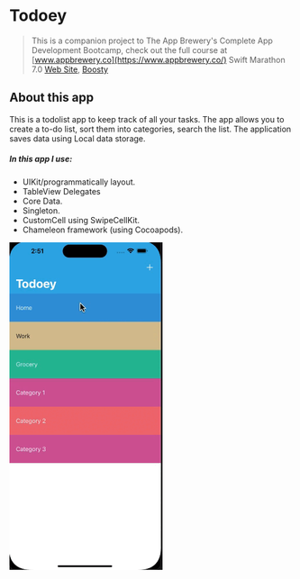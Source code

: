 # Todoey
>This is a companion project to The App Brewery's Complete App Development Bootcamp, check out the full course at [www.appbrewery.co](https://www.appbrewery.co/)
>Swift Marathon 7.0 [Web Site](https://swiftmarathon.com/), [Boosty](https://boosty.to/swiftmarathon)
## About this app
This is a todolist app to keep track of all your tasks. The app allows you to create a to-do list, sort them into categories, search the list. The application saves data using Local data storage.
##### In this app I use:
* UIKit/programmatically layout.
* TableView Delegates
* Core Data.
* Singleton.
* CustomCell using SwipeCellKit.
* Chameleon framework (using Cocoapods).

![DEMO](https://raw.githubusercontent.com/anmikhailov/Todoey/master/.github/images/demo.gif)
